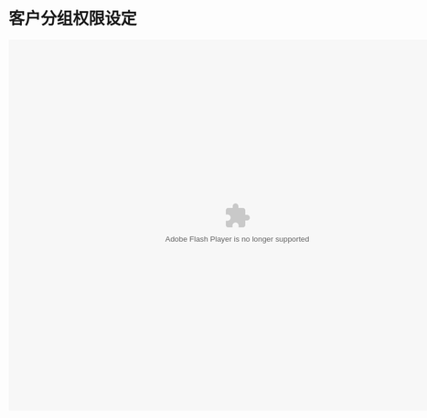 # 客户分组权限设定

<embed src="http://resource.3cwdb.com/kailong-donghua/V820002201303290200.swf" width="800" height="650"  pluginspage="http://www.macromedia.com/go/getflashplayer" 
type="application/x-shockwave-flash" ></embed>
